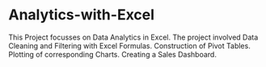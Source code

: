 # Analytics-with-Excel

This Project focusses on Data Analytics in Excel. 
The project involved Data Cleaning and Filtering with Excel Formulas.
Construction of Pivot Tables.
Plotting of corresponding Charts.
Creating a Sales Dashboard.
